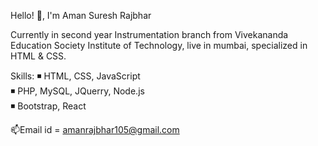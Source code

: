 Hello! 👋, I'm Aman Suresh Rajbhar

 Currently in second year Instrumentation branch from Vivekananda Education Society Institute of Technology,
live in mumbai, specialized in HTML & CSS. 

Skills:
◾ HTML, CSS, JavaScript  
◾ PHP, MySQL, JQuerry, Node.js  
◾ Bootstrap, React

 📫Email id = amanrajbhar105@gmail.com

<!---
Aman-Rajbhar/Aman-Rajbhar is a ✨ special ✨ repository because its `README.md` (this file) appears on your GitHub profile.
You can click the Preview link to take a look at your changes.
--->
